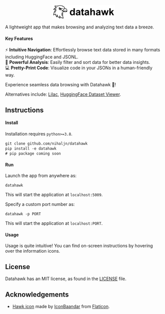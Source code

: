 <p align="center">
  <img src="static/datahawk-title.png" width=40%>
</p>

A lightweight app that makes browsing and analyzing text data a breeze.

#### Key Features

⚡ **Intuitive Navigation**: Effortlessly browse text data stored in many formats including HuggingFace and JSONL.<br>
🚀 **Powerful Analysis**: Easily filter and sort data for better data insights.<br>
💻 **Pretty-Print Code**: Visualize code in your JSONs in a human-friendly way.

Experience seamless data browsing with Datahawk 🦅!

Alternatives include: [Lilac](https://www.lilacml.com/), [HuggingFace Dataset Viewer](https://huggingface.co/docs/datasets-server/).


## Instructions

#### Install

Installation requires `python>=3.8`.

```shell
git clone github.com/nihaljn/datahawk
pip install -e datahawk
# pip package coming soon
```

#### Run

Launch the app from anywhere as:

```shell
datahawk
```

This will start the application at `localhost:5009`.

Specify a custom port number as:

```shell
datahawk -p PORT
```

This will start the application at `localhost:PORT`.

#### Usage

Usage is quite intuitive! You can find on-screen instructions by hovering over the information icons.


## License

Datahawk has an MIT license, as found in the [LICENSE](LICENSE) file.


## Acknowledgements

* [Hawk icon](https://www.flaticon.com/free-icon/eagleemblem_14733103) made by [IconBaandar](https://www.flaticon.com/authors/iconbaandar) from [Flaticon](https://www.flaticon.com).
